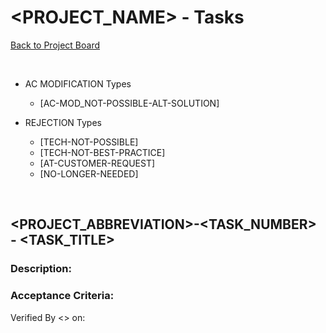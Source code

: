 # <PROJECT_NAME> - Tasks

[Back to Project Board](./BOARD.md)

<br>

- AC MODIFICATION Types

  - [AC-MOD_NOT-POSSIBLE-ALT-SOLUTION]

- REJECTION Types
  - [TECH-NOT-POSSIBLE]
  - [TECH-NOT-BEST-PRACTICE]
  - [AT-CUSTOMER-REQUEST]
  - [NO-LONGER-NEEDED]

<br>

## <PROJECT_ABBREVIATION>-<TASK_NUMBER> - <TASK_TITLE>

### Description:


### Acceptance Criteria:


Verified By <> on:

<br>
